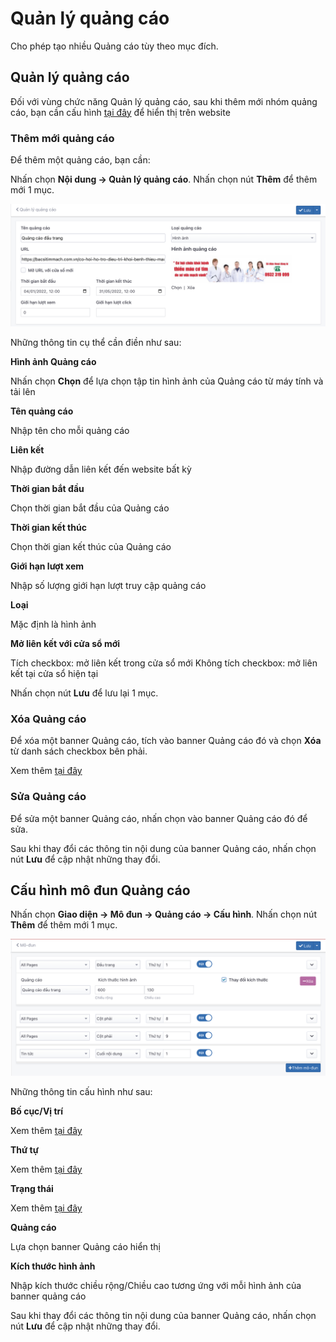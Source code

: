# Quản lý quảng cáo

Cho phép tạo nhiều Quảng cáo tùy theo mục đích.

## Quản lý quảng cáo

Đối với vùng chức năng Quản lý quảng cáo, sau khi thêm mới nhóm quảng cáo, bạn cần cấu hình [tại đây](https://simplemag.osd.vn/docs/catalog/ads#c%E1%BA%A5u-h%C3%ACnh-m%C3%B4-%C4%91un-qu%E1%BA%A3ng-c%C3%A1o) để hiển thị trên website

### Thêm mới quảng cáo

Để thêm một quảng cáo, bạn cần:

Nhấn chọn **Nội dung -> Quản lý quảng cáo**. Nhấn chọn nút **Thêm** để thêm mới 1 mục.

![quang-cao.jpg](img/quang-cao.jpg)

Những thông tin cụ thể cần điền như sau:

**Hình ảnh Quảng cáo**

Nhấn chọn **Chọn** để lựa chọn tập tin hình ảnh của Quảng cáo từ máy tính và tải lên

**Tên quảng cáo**

Nhập tên cho mỗi quảng cáo

**Liên kết**

Nhập đường dẫn liên kết đến website bất kỳ

**Thời gian bắt đầu**

Chọn thời gian bắt đầu của Quảng cáo

**Thời gian kết thúc**

Chọn thời gian kết thúc của Quảng cáo

**Giới hạn lượt xem**

Nhập số lượng giới hạn lượt truy cập quảng cáo

**Loại**

Mặc định là hình ảnh

**Mở liên kết với cửa sổ mới**

Tích checkbox: mở liên kết trong cửa sổ mới
Không tích checkbox: mở liên kết tại cửa sổ hiện tại

Nhấn chọn nút **Lưu** để lưu lại 1 mục.

### Xóa Quảng cáo

Để xóa một banner Quảng cáo, tích vào banner Quảng cáo đó và chọn **Xóa** từ danh sách checkbox bên phải.

Xem thêm [tại đây](https://simplemag.osd.vn/docs/common/logic#x%C3%B3a-c%C3%A1c-m%E1%BB%A5c-c%C3%A1c-th%C3%A0nh-ph%E1%BA%A7n-th%C3%B4ng-tin)

### Sửa Quảng cáo

Để sửa một banner Quảng cáo, nhấn chọn vào banner Quảng cáo đó để sửa.

Sau khi thay đổi các thông tin nội dung của banner Quảng cáo, nhấn chọn nút **Lưu** để cập nhật những thay đổi.

## Cấu hình mô đun Quảng cáo

Nhấn chọn **Giao diện -> Mô đun -> Quảng cáo -> Cấu hình**. Nhấn chọn nút **Thêm** để thêm mới 1 mục.

![quang-cao-1.jpg](img/quang-cao-1.jpg)

Những thông tin cấu hình như sau:

**Bố cục/Vị trí**

Xem thêm [tại đây](https://simplemag.osd.vn/docs/common/logic#b%E1%BB%91-c%E1%BB%A5c-v%C3%A0-v%E1%BB%8B-tr%C3%AD)

**Thứ tự**

Xem thêm [tại đây](https://simplemag.osd.vn/docs/common/logic/#th%E1%BB%A9-t%E1%BB%B1-s%E1%BA%AFp-x%E1%BA%BFp-l%C3%A0-s%E1%BB%91-ch%E1%BB%89-%C4%91%E1%BB%8Bnh)

**Trạng thái**

Xem thêm [tại đây](https://simplemag.osd.vn/docs/common/logic#tr%E1%BA%A1ng-th%C3%A1i-v%C3%A0-xu%E1%BA%A5t-b%E1%BA%A3n)

**Quảng cáo**

Lựa chọn banner Quảng cáo hiển thị

**Kích thước hình ảnh**

Nhập kích thước chiều rộng/Chiều cao tương ứng với mỗi hình ảnh của banner quảng cáo

Sau khi thay đổi các thông tin nội dung của banner Quảng cáo, nhấn chọn nút **Lưu** để cập nhật những thay đổi.
